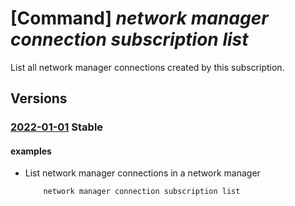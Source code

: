 # [Command] _network manager connection subscription list_

List all network manager connections created by this subscription.

## Versions

### [2022-01-01](/Resources/mgmt-plane/L3N1YnNjcmlwdGlvbnMve30vcHJvdmlkZXJzL21pY3Jvc29mdC5uZXR3b3JrL25ldHdvcmttYW5hZ2VyY29ubmVjdGlvbnM=/2022-01-01.xml) **Stable**

<!-- mgmt-plane /subscriptions/{}/providers/microsoft.network/networkmanagerconnections 2022-01-01 -->

#### examples

- List network manager connections in a network manager
    ```bash
        network manager connection subscription list
    ```
